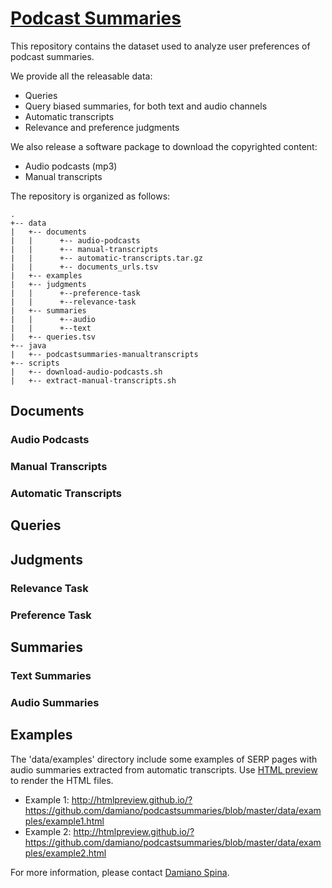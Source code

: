 # [Podcast Summaries](http://damiano.github.io/podcastsummaries/)

This repository contains the dataset used to analyze user preferences of podcast summaries.


We provide all the releasable data:
 * Queries
 * Query biased summaries, for both text and audio channels
 * Automatic transcripts
 * Relevance and preference judgments

We also release a software package to download the copyrighted content:
* Audio podcasts (mp3)
* Manual transcripts

The repository is organized as follows:
```
.
+-- data
|   +-- documents
|   |      +-- audio-podcasts               
|   |      +-- manual-transcripts
|   |      +-- automatic-transcripts.tar.gz
|   |      +-- documents_urls.tsv
|   +-- examples
|   +-- judgments
|   |      +--preference-task
|   |      +--relevance-task
|   +-- summaries
|   |      +--audio
|   |      +--text
|   +-- queries.tsv
+-- java
|   +-- podcastsummaries-manualtranscripts
+-- scripts
|   +-- download-audio-podcasts.sh
|   +-- extract-manual-transcripts.sh
```

## Documents
### Audio Podcasts
### Manual Transcripts
### Automatic Transcripts

## Queries

## Judgments
### Relevance Task
### Preference Task

## Summaries
### Text Summaries
### Audio Summaries

## Examples
The 'data/examples' directory include some examples of SERP pages with audio summaries extracted from automatic transcripts. Use [HTML preview]("http://htmlpreview.github.io/") to render the HTML files.

- Example 1: http://htmlpreview.github.io/?https://github.com/damiano/podcastsummaries/blob/master/data/examples/example1.html
- Example 2: http://htmlpreview.github.io/?https://github.com/damiano/podcastsummaries/blob/master/data/examples/example2.html



For more information, please contact [Damiano Spina](http://www.damianospina.com/contact).
